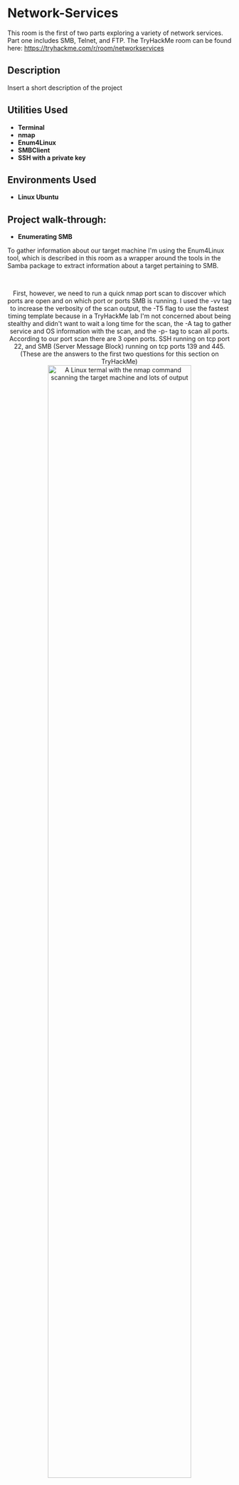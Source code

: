 # Network-Services
This room is the first of two parts exploring a variety of network services. Part one includes SMB, Telnet, and FTP. The TryHackMe room can be found here: https://tryhackme.com/r/room/networkservices

<h2>Description</h2>
Insert a short description of the project

<h2>Utilities Used</h2>

- <b>Terminal</b> 
- <b>nmap</b>
- <b>Enum4Linux</b>
- <b>SMBClient</b>
- <b>SSH with a private key</b>

<h2>Environments Used </h2>

- <b>Linux Ubuntu</b>

<h2>Project walk-through:</h2>

- <b>Enumerating SMB</b>
<p>To gather information about our target machine I'm using the Enum4Linux tool, which is described in this room as a wrapper around the tools in the Samba package to extract information about a target pertaining to SMB.</p>
<br>
<p align="center">First, however, we need to run a quick nmap port scan to discover which ports are open and on which port or ports SMB is running. I used the -vv tag to increase the verbosity of the scan output, the -T5 flag to use the fastest timing template because in a TryHackMe lab I'm not concerned about being stealthy and didn't want to wait a long time for the scan, the -A tag to gather service and OS information with the scan, and the -p- tag to scan all ports. According to our port scan there are 3 open ports. SSH running on tcp port 22, and SMB (Server Message Block) running on tcp ports 139 and 445. (These are the answers to the first two questions for this section on TryHackMe)<br/>
  <img src="https://github.com/user-attachments/assets/8bcbacce-9e64-459c-ad64-37ebd0f309f3" height="80%" width="80%" alt="A Linux termal with the nmap command scanning the target machine and lots of output"/>
  <img src="https://github.com/user-attachments/assets/edb57853-6fde-4d7b-a0dd-a8eaec8f095a" height="80%" width="80%" alt="In this image of the output of the nmap scan we get details of the open ports which are 22, 139, and 445 running ssh, and smb."/>
  <br />
  <br />
  Next, I ran a full basic scan with enum4linux (the -a tag) and discovered that the workgroup name is simply "WORKGROUP" and the name of the machine is "POLOSMB".<br />
  <img src="https://github.com/user-attachments/assets/7baeb49d-1100-49cb-8915-7b7304ef6472" height="80%" width="80%" alt="the start of the enum4linux output which shows information such as known usernames, the working group name, etc."/>
  <br />
  <br />
  Scrolling down in the output, we find the OS information section. This is where I found the answer to the next question, the operating system version running is 6.1 <br />
  <img src="https://github.com/user-attachments/assets/7515a1cb-e320-4098-9f08-fb64a04fd774" height="80%" width="80%" alt="in the OS information section of the output, the OS version line is highlighted in white shoing the OS version number is 6.1"/>
   <br />
  <br />
  Lastly for this enumeration section, I scrolled down to the share enumeration section, where we see that there is a share called profiles. This is definitely of interest as we move into exploitation in the next section. <br />
  <img src="https://github.com/user-attachments/assets/be544bdf-029a-4c7e-92a3-ece11cbbcb37" height="80%" width="80%" alt="in the share enumeration section there are 4 entries: netlogon, profiles, print$ and IPC$. Profiles is highlighted as this is the one asked for in the question."/>
</p>
<br />
<br />
- <b>Exploiting SMB</b>
<p>Now that I've gathered some information about SMB on my target, I'm going to use the anonymous SMB share access misconfiguration to gain information that will lead to shell access.</p>
<br>
<p align="center">In order to access the SMB share we need to use a client and in this room I'm using the Samba default SMBClient. To answer the first question I used the given syntax smbclient //[IP]/[SHARE] to and the tags -U [name] and -p [port] to specify the username and the port to practice writing the command. <br/>
  <img src="https://github.com/user-attachments/assets/21348724-8827-4d45-af76-e373f6c497a0" height="80%" width="80%" alt="question and answer from the TryHackMe side with a white background and black text. The answer portion is inside a rectangular box with rounded corners and a light gray background. The question reads What would be the correct syntax to access an SMB share called secret as user suit on a machine with the IP 10.10.10.2 on the default port? and inside the box is the answer smbclient //10.10.10.2/secret -U suit -p 445 to the right is a bright green rectangle with a black checkmark to the left of the words correct answer"/>
  <br />
  <br />
  So now that I know the syntax I'm going to try it on my target using the "Anonymous" user and try not providing a password and see what happens. It worked! This SMB share allows anonymous access.<br />
  <img src="https://github.com/user-attachments/assets/f6e7b867-3f5b-42bb-a6c7-25e10ddf3f02" height="80%" width="80%" alt="a linux terminal with the command smbclient //10.10.85.118/profiles -U anonymous -p 445 on the top line. The second line prompts for the user's password which I left blank and then the next line reads try help to get a list of possible commands followed by a new smb command line which starts with smb: "/>
  <br />
  <br />
  I started with an ls command to list the contents of the share, then tried to concatenate the contents of the text file "Working From Home Information.txt", but that command was not found, so I used the help command to see a list of commands.<br />
  <img src="https://github.com/user-attachments/assets/9e4dae75-c28e-4718-ba25-fab9e61caa5a" height="80%" width="80%" alt="output from the ls command showing a few directories and a text file following by my failure to use cat and then a list of commands returned from the help command."/>
  <br />
  <br />
 I tried a few commands to see if I could read the text file directly from the SMB share, but I couldn't quite figure out, but in the process I downloaded the file to the attackbox machine, so I logged out and quit so I could concatenate the file from the terminal. Reading this letter, I see that it is addressed to John Cactus, so I can assume that this profile folder belongs to John Cactus. (The answer to the 4th question) and I also see here that James, the department manager, has configured ssh to allow him to work from home (answer to the 5th question).<br />
  <img src="https://github.com/user-attachments/assets/76379a01-f7fb-42c5-a13b-b83325b42fb8" height="80%" width="80%" alt="in the first part I tried the get, mget, and open commands in smb, then logged off and in my terminal on attack box the ls command shows the text file which I printed to the terminal with cat and it reads John Cactus
As you're well aware, due to the current pandemic most of POLO inc. has insisted that, wherever possible, employees should work from home. As such- your account has now been enabled with ssh access to the main server. If there are any problems, please contact the IT department at it@polointernalcoms.uk Regards, James Department Manager"/>
  <br />
  <br />
  So I logged back into SMB to check out the ssh directory. Is used the change directory command (cd) to move to that directory and list it's contents, where I can see there are authentication keys for ssh. The id_rsa.pub is likely the public key to an asymmetrical key pair, so I think the most useful key is going to be id_rsa, which is likely the private key for that key pair. So I am going to "get" that file and then in my terminal I used chmod to change the file permissions to 600 so that I can both read and write to the file. I then used "cat" to check that I could read the file and I can.<br />
  <img src="https://github.com/user-attachments/assets/6919230a-1c69-4e3e-ac46-0d22ceb971d9" height="80%" width="80%" alt="smb output in the terminal showing an ls listing the directories and file in the smb share, then a cd command to the .ssh directory, followed by an ls of that directory which shows several keys including id_rsa. Then the get command for id_rsa file"/>
  <img src="https://github.com/user-attachments/assets/fb36d9d2-97ee-44ec-ae05-6f33990ccee5" height="80%" width="80%" alt="back in the attack box terminal an ls showing the id_rsa key has been succesfully downloaded, then the chmod command changing the file permissions and lastly the cat of the key bellow which the full rsa key can be seen."/>
  <br />
  <br />
I needed to try a couple of different combinations of John Cactus's name to find the correct one to successfully connect to ssh with the private key, which I added to the ssh command with the -i flag followed by the file name where the key is located.<br />
  <img src="https://github.com/user-attachments/assets/a22bbfda-8a02-4d9c-86b8-6e725662ff72" height="80%" width="80%" alt="multiple attempts to log into ssh with the usernames JohnCactus, John, and Cactus (all with capital letters) and finally a successful attempt with cactus all lowercase."/>
  <br />
  <br />
  Finally, now that I've logged into secure shell (ssh) I listed the content and found the flag in the smb.txt file!<br />
  <img src="https://github.com/user-attachments/assets/5f56a230-f738-42cd-9e47-c80c2daac9a9" height="80%" width="80%" alt="the ls in the ssh only shows one file titled smb.txt and when you cat that file you see the flag which reads THM{smb_is_fun_eh?}"/>
</p>

- <b>Section Name</b>
<p>Description</p>
<br>
<p align="center">Step One: <br/>
  <img src="" height="80%" width="80%" alt="image one"/>
  <br />
  <br />
  Step Two: <br />
  <img src="" height="80%" width="80%" alt="image two"/>
  <br />
  <br />
  Step Three: <br />
  <img src="" height="80%" width="80%" alt="image three"/>
   <br />
  <br />
  Step Four: <br />
  <img src="" height="80%" width="80%" alt="image four"/>
   <br />
  <br />
  Step Five: <br />
  <img src="" height="80%" width="80%" alt="image five"/>
</p>

- <b>Section Name</b>
<p>Description</p>
<br>
<p align="center">Step One: <br/>
  <img src="" height="80%" width="80%" alt="image one"/>
  <br />
  <br />
  Step Two: <br />
  <img src="" height="80%" width="80%" alt="image two"/>
  <br />
  <br />
  Step Three: <br />
  <img src="" height="80%" width="80%" alt="image three"/>
   <br />
  <br />
  Step Four: <br />
  <img src="" height="80%" width="80%" alt="image four"/>
   <br />
  <br />
  Step Five: <br />
  <img src="" height="80%" width="80%" alt="image five"/>
</p>

- <b>Section Name</b>
<p>Description</p>
<br>
<p align="center">Step One: <br/>
  <img src="" height="80%" width="80%" alt="image one"/>
  <br />
  <br />
  Step Two: <br />
  <img src="" height="80%" width="80%" alt="image two"/>
  <br />
  <br />
  Step Three: <br />
  <img src="" height="80%" width="80%" alt="image three"/>
   <br />
  <br />
  Step Four: <br />
  <img src="" height="80%" width="80%" alt="image four"/>
   <br />
  <br />
  Step Five: <br />
  <img src="" height="80%" width="80%" alt="image five"/>
</p>

- <b>Section Name</b>
<p>Description</p>
<br>
<p align="center">Step One: <br/>
  <img src="" height="80%" width="80%" alt="image one"/>
  <br />
  <br />
  Step Two: <br />
  <img src="" height="80%" width="80%" alt="image two"/>
  <br />
  <br />
  Step Three: <br />
  <img src="" height="80%" width="80%" alt="image three"/>
   <br />
  <br />
  Step Four: <br />
  <img src="" height="80%" width="80%" alt="image four"/>
   <br />
  <br />
  Step Five: <br />
  <img src="" height="80%" width="80%" alt="image five"/>
</p>

